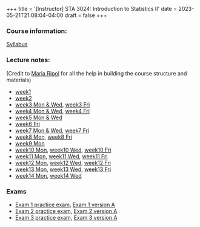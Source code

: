 +++
title = '[Instructor] STA 3024: Introduction to Statistics II'
date = 2023-05-21T21:08:04-04:00
draft = false
+++


### Course information:

[Syllabus](/teaching/STA3024/Syllabus-STA3024.pdf)

### Lecture notes:
(Credit to [Maria Ripol](https://people.clas.ufl.edu/mripol/) for all the help in building the course structure and materials)
* [week1](/teaching/STA3024/STA3024-Notes/Week1_STA3024.pdf)
* [week2](/teaching/STA3024/STA3024-Notes/Week2_STA3024.pdf)
* [week3 Mon & Wed](/teaching/STA3024/STA3024-Notes/Week3MW_STA3024.pdf), [week3 Fri](/teaching/STA3024/STA3024-Notes/Week3F_STA3024.pdf)
* [week4 Mon & Wed](/teaching/STA3024/STA3024-Notes/Week4MW_STA3024.pdf), [week4 Fri](/teaching/STA3024/STA3024-Notes/Week4F_STA3024.pdf)
* [week5 Mon & Wed](/teaching/STA3024/STA3024-Notes/Week5MW_STA3024.pdf)
* [week6 Fri](/teaching/STA3024/STA3024-Notes/Week6F_STA3024.pdf)
* [week7 Mon & Wed](/teaching/STA3024/STA3024-Notes/Week7MW_STA3024.pdf), [week7 Fri](/teaching/STA3024/STA3024-Notes/Week7F_STA3024.pdf)
* [week8 Mon](/teaching/STA3024/STA3024-Notes/Week8M_STA3024.pdf), [week8 Fri](/teaching/STA3024/STA3024-Notes/Week8F_STA3024.pdf)
* [week9 Mon](/teaching/STA3024/STA3024-Notes/Week9M_STA3024.pdf)
* [week10 Mon](/teaching/STA3024/STA3024-Notes/Week10M_STA3024.pdf),
[week10 Wed](/teaching/STA3024/STA3024-Notes/Week10W_STA3024.pdf), [week10 Fri](/teaching/STA3024/STA3024-Notes/Week10F_STA3024.pdf)
* [week11 Mon](/teaching/STA3024/STA3024-Notes/Week11M_STA3024.pdf),
[week11 Wed](/teaching/STA3024/STA3024-Notes/Week11W_STA3024.pdf), [week11 Fri](/teaching/STA3024/STA3024-Notes/Week11F_STA3024.pdf)
* [week12 Mon](/teaching/STA3024/STA3024-Notes/Week12M_STA3024.pdf),
[week12 Wed](/teaching/STA3024/STA3024-Notes/Week12W_STA3024.pdf), [week12 Fri](/teaching/STA3024/STA3024-Notes/Week12F_STA3024.pdf)
* [week13 Mon](/teaching/STA3024/STA3024-Notes/Week13M_STA3024.pdf),
[week13 Wed](/teaching/STA3024/STA3024-Notes/Week13W_STA3024.pdf), [week13 Fri](/teaching/STA3024/STA3024-Notes/Week13F_STA3024.pdf)
* [week14 Mon](/teaching/STA3024/STA3024-Notes/Week14M_STA3024.pdf), [week14 Wed](/teaching/STA3024/STA3024-Notes/Week14W_STA3024.pdf)

### Exams
* [Exam 1 practice exam](/teaching/STA3024/STA3024-Exams/PracticeExam_1_SP2023.pdf),
[Exam 1 version A](/teaching/STA3024/STA3024-Exams/Exam_1A_SP2023.pdf)
* [Exam 2 practice exam](/teaching/STA3024/STA3024-Exams/PracticeExam_2_SP2023.pdf),
[Exam 2 version A](/teaching/STA3024/STA3024-Exams/Exam_2A_SP2023.pdf)
* [Exam 3 practice exam](/teaching/STA3024/STA3024-Exams/PracticeExam_3_SP2023.pdf),
[Exam 3 version A](/teaching/STA3024/STA3024-Exams/Exam_3A_SP2023.pdf)

